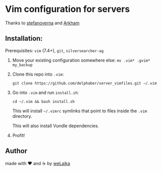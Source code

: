 Vim configuration for servers
=============================

Thanks to [stefanoverna](https://github.com/stefanoverna) and [Arkham](https://github.com/Arkham)

## Installation:

Prerequisites: `vim` (7.4+), `git`, `silversearcher-ag`

1. Move your existing configuration somewhere else:
   `mv .vim* .gvim* my_backup`

2. Clone this repo into `.vim`:

   `git clone https://github.com/delphaber/server_vimfiles.git ~/.vim`

3. Go into `.vim` and run `install.sh`:

   `cd ~/.vim && bash install.sh`

   This will install `~/.vimrc` symlinks that point to
   files inside the `.vim` directory.

   This will also install Vundle dependencies.

4. Profit!

## Author

made with ❤️ and ☕️ by [weLaika](http://dev.welaika.com)
